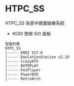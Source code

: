 # HTPC_SS
HTPC_SS 為家中建置娛樂系統
- KODI 使用 SiO 面板
```
安裝列表
HTPC_SS
|----- KODI V17.6
|----- EmulationStation v2.10
|----- CrazyKTV 
|----- AUTOPLAY
|----- PotPlayer
|----- PowerDVD
|----- RetroArch
